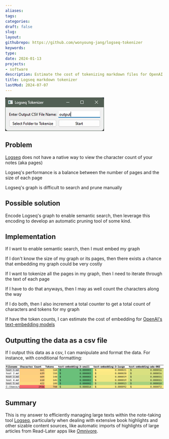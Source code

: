 ```yaml
---
aliases: 
tags:
categories:
draft: false
slug: 
layout: 
githubrepo: https://github.com/wonyoung-jang/logseq-tokenizer
keywords: 
type: 
date: 2024-01-13
projects:
- software
description: Estimate the cost of tokenizing markdown files for OpenAI's text-embedding models
title: Logseq markdown tokenizer
lastMod: 2024-07-07
---
```

![logseq-tokenizer.webp](/assets/logseq-tokenizer.webp)

## Problem

[Logseq](https://logseq.com/) does not have a native way to view the character count of your notes (aka pages)

Logseq's performance is a balance between the number of pages and the size of each page

Logseq's graph is difficult to search and prune manually

## Possible solution

Encode Logseq's graph to enable semantic search, then leverage this encoding to develop an automatic pruning tool of some kind.

## Implementation

If I want to enable semantic search, then I must embed my graph

If I don't know the size of my graph or its pages, then there exists a chance that embedding my graph could be very costly

If I want to tokenize all the pages in my graph, then I need to iterate through the text of each page

If I have to do that anyways, then I may as well count the characters along the way

If I do both, then I also increment a total counter to get a total count of characters and tokens for my graph

If have the token counts, I can estimate the cost of embedding for [OpenAI's text-embedding models](https://platform.openai.com/docs/guides/embeddings/)

## Outputting the data as a csv file

If I output this data as a csv, I can manipulate and format the data. For instance, with conditional formatting:

![example-output-tokenizer.webp](/assets/example-output-tokenizer_1718808205376_0.webp)

## Summary

This is my answer to efficiently managing large texts within the note-taking tool [Logseq](https://logseq.com/), particularly when dealing with extensive book highlights and other sizable content sources, like automatic imports of highlights of large articles from Read-Later apps like [Omnivore](https://omnivore.app/).
